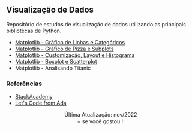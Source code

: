 ## Visualização de Dados

Repositório de estudos de visualização de dados utilizando as principais bibliotecas de Python. 

- [Matplotlib - Gráfico de Linhas e Categóricos](https://github.com/talitacgs/Data_Visualization/blob/main/Matplotlib/01.%20Matplotlib-%20Gr%C3%A1fico%20de%20Linhas%20e%20Categ%C3%B3ricos.ipynb)
- [Matplotlib - Gráfico de Pizza e Subplots](https://github.com/talitacgs/Data_Visualization/blob/main/Matplotlib/02.%20Matplotlib-%20Gr%C3%A1fico%20de%20Pizza%20e%20Subplots%20.ipynb)
- [Matplotlib - Customização, Layout e Histograma](https://github.com/talitacgs/Data_Visualization/blob/main/Matplotlib/03.%20Matplotlib-%20Customiza%C3%A7%C3%A3o%2C%20Layout%20e%20Histograma.ipynb)
- [Matplotlib - Boxplot e Scatterplot](https://github.com/talitacgs/Data_Visualization/blob/main/Matplotlib/04.%20Matplotlib-%20Boxplot%20e%20Scatterplot.ipynb)
- Matplotlib - Analisando Titanic


### Referências

- [StackAcademy](https://stackacademy.com.br/)
- [Let's Code from Ada](https://letscode.com.br/)

<div align="center"> 
Última Atualização: nov/2022 <br> 
⭐ se você gostou !!
</div>